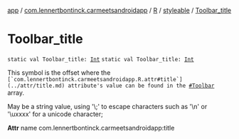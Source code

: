 [app](../../../index.md) / [com.lennertbontinck.carmeetsandroidapp](../../index.md) / [R](../index.md) / [styleable](index.md) / [Toolbar_title](./-toolbar_title.md)

# Toolbar_title

`static val Toolbar_title: `[`Int`](https://kotlinlang.org/api/latest/jvm/stdlib/kotlin/-int/index.html)
`static val Toolbar_title: `[`Int`](https://kotlinlang.org/api/latest/jvm/stdlib/kotlin/-int/index.html)

This symbol is the offset where the ``[`com.lennertbontinck.carmeetsandroidapp.R.attr#title`](../attr/title.md) attribute's value can be found in the ``[`#Toolbar`](-toolbar.md) array.

May be a string value, using '\\;' to escape characters such as '\\n' or '\\uxxxx' for a unicode character;

**Attr**
name com.lennertbontinck.carmeetsandroidapp:title

